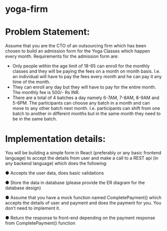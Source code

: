 # yoga-firm
# Problem Statement:


Assume that you are the CTO of an outsourcing firm which has been chosen to build an
admission form for the Yoga Classes which happen every month.
Requirements for the admission form are:
- Only people within the age limit of 18-65 can enroll for the monthly classes and they will
be paying the fees on a month on month basis. I.e. an individual will have to pay the fees
every month and he can pay it any time of the month.
- They can enroll any day but they will have to pay for the entire month. The monthly fee is
500/- Rs INR.
- There are a total of 4 batches a day namely 6-7AM, 7-8AM, 8-9AM and 5-6PM. The
participants can choose any batch in a month and can move to any other batch next
month. I.e. participants can shift from one batch to another in different months but in the
same month they need to be in the same batch.

# Implementation details:


You will be building a simple form in React (preferably or any basic frontend language) to
accept the details from user and make a call to a REST api (in any backend language) which
does the following:

● Accepts the user data, does basic validations

● Store the data in database (please provide the ER diagram for the database design)

● Assume that you have a mock function named CompletePayment() which accepts the
details of user and payment and does the payment for you. You don’t need to
implement it.

● Return the response to front-end depending on the payment response from
CompletePayment() function
